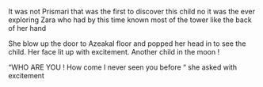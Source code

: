 It was not Prismari that was the first to discover this child no it was the ever exploring Zara who had by this time known most of the tower like the back of her hand 

She blow up the door to Azeakal floor and popped her head in to see the child. Her face lit up with excitement. Another child in the moon ! 

“WHO ARE YOU ! How come I never seen you before “ she asked with excitement
